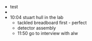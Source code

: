 - test
-
- 10:04 stuart hull in the lab
	- tackled breadboard first - perfect
	- detector assembly
	- 11:50 go to interview with alw